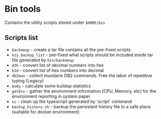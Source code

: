 # Bin tools

Contains the utility scripts stored under `$HOME/bin`

## Scripts list

- `backmeup` - create a tar file contains all the pre-fixed scripts
- `hzy_backup_list` - pre-fixed what scripts should be included inside tar file generated by ``bin/backmeup``
- `d2h` - convert list of decimal numbers into hex
- `h2d` - convert list of hex numbers into decimal
- `db2mun` - collect mundane DB2 commands. Free the labor of repetitive typing (Legacy)
- `body` - calculate some buildup statistics
- `getEnv` - gather the environment information (CPU, Memory, etc) for the environment reporting in system paper
- `sc` - clean up the typescript generated by 'script' command
- `backup_history.sh` - backup the persistent history file to a safe place (suitable for docker environment)
